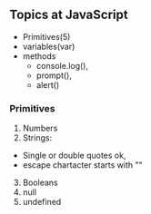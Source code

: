 ## Topics at JavaScript
- Primitives(5)
- variables(var)
- methods
  -  console.log(), 
  -  prompt(),
  -  alert() 
 ### Primitives
 1. Numbers
 2. Strings: 
   -  Single or double quotes ok, 
   -  escape chartacter starts with "\"
 3. Booleans
 4. null 
 5. undefined 
